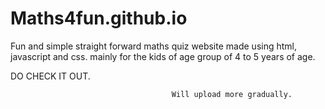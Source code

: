 # Maths4fun.github.io

Fun and simple straight forward maths quiz website made using html, javascript and css.
mainly for the kids of age group of 4 to 5 years of age.


DO CHECK IT OUT.

                                        Will upload more gradually.
